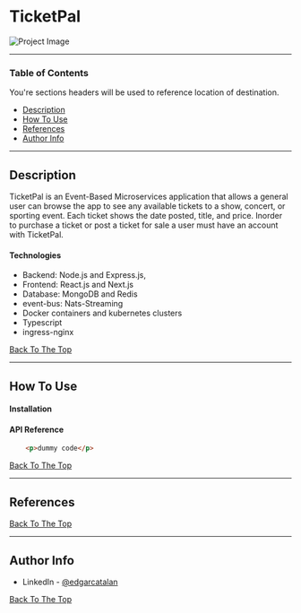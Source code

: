 # TicketPal

![Project Image](project-image-url)


---

### Table of Contents
You're sections headers will be used to reference location of destination.

- [Description](#description)
- [How To Use](#how-to-use)
- [References](#references)
- [Author Info](#author-info)

---

## Description

TicketPal is an Event-Based Microservices application that allows a general user can browse the app to see any available tickets to a show, concert, or sporting event. Each ticket shows the date posted, title, and price. Inorder to purchase a ticket or post a ticket for sale a user must have an account with TicketPal.


#### Technologies

- Backend: Node.js and Express.js, 
- Frontend: React.js and Next.js
- Database: MongoDB and Redis
- event-bus: Nats-Streaming
- Docker containers and kubernetes clusters
- Typescript
- ingress-nginx

[Back To The Top](#read-me-template)

---

## How To Use

#### Installation



#### API Reference

```html
    <p>dummy code</p>
```
[Back To The Top](#read-me-template)

---

## References
[Back To The Top](#read-me-template)

---


## Author Info

- LinkedIn - [@edgarcatalan](https://www.linkedin.com/in/edgarcatalan10/)

[Back To The Top](#read-me-template)


